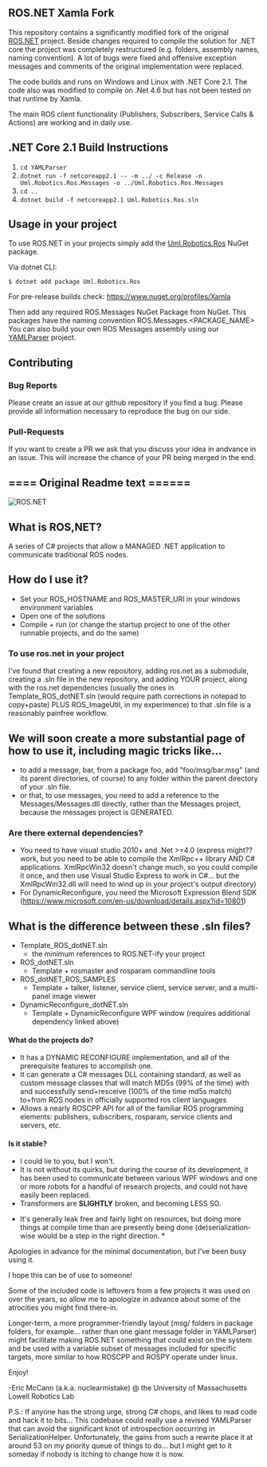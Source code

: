 ## ROS.NET Xamla Fork

This repository contains a significantly modified fork of the original [ROS.NET](https://github.com/uml-robotics/ROS.NET) project. Beside changes required to compile the solution for .NET core the project was completely restructured (e.g. folders, assembly names, naming convention). A lot of bugs were fixed and offensive exception messages and comments of the original implementation were replaced.

The code builds and runs on Windows and Linux with .NET Core 2.1. The code also was modified to compile on .Net 4.6 but has not been tested on that runtime by Xamla.

The main ROS client functionality (Publishers, Subscribers, Service Calls & Actions) are working and in daily use.

## .NET Core 2.1 Build Instructions

1. `cd YAMLParser`
2. `dotnet run -f netcoreapp2.1 -- -m ../ -c Release -n Uml.Robotics.Ros.Messages -o ../Uml.Robotics.Ros.Messages`
3. `cd ..`
4. `dotnet build -f netcoreapp2.1 Uml.Robotics.Ros.sln`


## Usage in your project

To use ROS.NET in your projects simply add the [Uml.Robotics.Ros](https://www.nuget.org/packages/Uml.Robotics.Ros/) NuGet package.

Via dotnet CLI:

```
$ dotnet add package Uml.Robotics.Ros
```
For pre-release builds check: https://www.nuget.org/profiles/Xamla


Then add any required ROS.Messages NuGet Package from NuGet. This packages have the naming convention ROS.Messages.<PACKAGE_NAME>
You can also build your own ROS Messages assembly using our [YAMLParser](/YAMLParser) project.

## Contributing

### Bug Reports
Please create an issue at our github repository if you find a bug. Please provide all information necessary to reproduce the bug on our side.

### Pull-Requests
If you want to create a PR we ask that you discuss your idea in andvance in an issue. This will increase the chance of your PR being merged in the end.



##  ==== Original Readme text ======

![ROS.NET](https://github.com/uml-robotics/ROS.NET/raw/master/Logo.png)

## What is ROS,NET?
A series of C# projects that allow a MANAGED .NET application to communicate traditional ROS nodes.

## How do I use it?
- Set your ROS_HOSTNAME and ROS_MASTER_URI in your windows environment variables
- Open one of the solutions
- Compile + run (or change the startup project to one of the other runnable projects, and do the same)

### To use ros.net in your project
I've found that creating a new repository, adding ros.net as a submodule, creating a .sln file in the new repository, and adding YOUR project, along with the ros.net dependencies (usually the ones in Template_ROS_dotNET.sln (would require path corrections in notepad to copy+paste) PLUS ROS_ImageUtil, in my experimence) to that .sln file is a reasonably painfree workflow.

## We will soon create a more substantial page of how to use it, including magic tricks like...
- to add a message, bar, from a package foo, add "foo/msg/bar.msg" (and its parent directories, of course) to any folder within the parent directory of your .sln file.
- or that, to use messages, you need to add a reference to the Messages/Messages.dll directly, rather than the Messages project, because the messages project is GENERATED.

### Are there external dependencies?
- You need to have visual studio 2010+ and .Net >=4.0
	(express might?? work, but you need to be able to compile the XmlRpc++ library AND C# applications. XmlRpcWin32 doesn't change much, so you could compile it once, and then use Visual Studio Express to work in C#... but the XmlRpcWin32.dll will need to wind up in your project's output directory)
- For DynamicReconfigure, you need the Microsoft Expression Blend SDK (https://www.microsoft.com/en-us/download/details.aspx?id=10801)

## What is the difference between these .sln files?
- Template_ROS_dotNET.sln
  - the minimum references to ROS.NET-ify your project
- ROS_dotNET.sln
  - Template + rosmaster and rosparam commandline tools
- ROS_dotNET_ROS_SAMPLES
  - Template + talker, listener, service client, service server, and a multi-panel image viewer
- DynamicReconfigure_dotNET.sln
  - Template + DynamicReconfigure WPF window (requires additional dependency linked above)

#### What do the projects do?
- It has a DYNAMIC RECONFIGURE implementation, and all of the prerequisite features to accomplish one.
- It can generate a C# messages DLL containing standard, as well as custom message classes that will match MD5s (99% of the time) with and successfully send+resceive (100% of the time md5s match) to+from ROS nodes in officially supported ros client languages
- Allows a nearly ROSCPP API for all of the familiar ROS programming elements: publishers, subscribers, rosparam, service clients and servers, etc.

#### Is it stable?
- I could lie to you, but I won't.
- It is not without its quirks, but during the course of its development, it has been used to communicate between various WPF windows and one or more robots for a handful of research projects, and could not have easily been replaced.
- Transformers are __SLIGHTLY__ broken, and becoming LESS SO.

* It's generally leak free and fairly light on resources, but doing more things at compile time than are presently being done (de)serialization-wise would be a step in the right direction. *

Apologies in advance for the minimal documentation, but I've been busy using it.

I hope this can be of use to someone!

Some of the included code is leftovers from a few projects it was used on over the years, so allow me to apologize in advance about some of the atrocities you might find there-in.

Longer-term, a more programmer-friendly layout (msg/ folders in package folders, for example... rather than one giant message folder in YAMLParser) might facilitate making ROS.NET something that could exist on the system and be used with a variable subset of messages included for specific targets, more similar to how ROSCPP and ROSPY operate under linux.

Enjoy!

-Eric McCann (a.k.a. nuclearmistake) @ the University of Massachusetts Lowell Robotics Lab

P.S.: If anyone has the strong urge, strong C# chops, and likes to read code and hack it to bits... This codebase could really use a revised YAMLParser that can avoid the significant knot of introspection occurring in SerializationHelper. Unfortunately, the gains from such a rewrite place it at around 53 on my priority queue of things to do... but I might get to it someday if nobody is itching to change how it is now.
